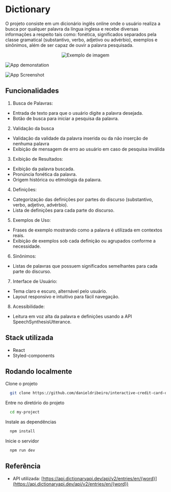 
# Dictionary

O projeto consiste em um dicionário inglês online onde o usuário realiza a busca por qualquer palavra da língua inglesa e recebe diversas informações a respeito tais como: fonética, significados separados pela classe gramatical (substantivo, verbo, adjetivo ou advérbio), exemplos e sinônimos, além de ser capaz de ouvir a palavra pesquisada.

<p align="center">
  <img src="https://example.com/imagem.jpg](https://media2.giphy.com/media/v1.Y2lkPTc5MGI3NjExYWR4c3Z1aTQxbTJra2Nycnlvb2VqNXVlNHJ0M3VtdjBkNTVmdTFtZiZlcD12MV9pbnRlcm5hbF9naWZfYnlfaWQmY3Q9Zw/XCyhWpXQu7UKXqTzpk/giphy.gif" alt="Exemplo de imagem" />
</p>

![App demonstation](https://media2.giphy.com/media/v1.Y2lkPTc5MGI3NjExYWR4c3Z1aTQxbTJra2Nycnlvb2VqNXVlNHJ0M3VtdjBkNTVmdTFtZiZlcD12MV9pbnRlcm5hbF9naWZfYnlfaWQmY3Q9Zw/XCyhWpXQu7UKXqTzpk/giphy.gif)

![App Screenshot](https://uploaddeimagens.com.br/images/004/801/357/full/Blue_And_White_Modern_Responsive_Website_Development_Services_Instagram_Post_%281%29.png?1718817987)

## Funcionalidades
1. Busca de Palavras:

- Entrada de texto para que o usuário digite a palavra desejada.
- Botão de busca para iniciar a pesquisa da palavra.

2. Validação da busca

- Validação da validade da palavra inserida ou da não inserção de nenhuma palavra
- Exibição de mensagem de erro ao usuário em caso de pesquisa inválida 

3. Exibição de Resultados:

- Exibição da palavra buscada.
- Pronúncia fonética da palavra.
- Origem histórica ou etimologia da palavra.

4. Definições:

- Categorização das definições por partes do discurso (substantivo, verbo, adjetivo, advérbio).
- Lista de definições para cada parte do discurso.

5. Exemplos de Uso:

- Frases de exemplo mostrando como a palavra é utilizada em contextos reais.
- Exibição de exemplos sob cada definição ou agrupados conforme a necessidade.

6. Sinônimos:

- Listas de palavras que possuem significados semelhantes para cada parte do discurso.

7. Interface de Usuário:

- Tema claro e escuro, alternável pelo usuário.
- Layout responsivo e intuitivo para fácil navegação.

8. Acessibilidade:

- Leitura em voz alta da palavra e definições usando a API SpeechSynthesisUtterance.

## Stack utilizada

- React 
- Styled-components


## Rodando localmente

Clone o projeto

```bash
  git clone https://github.com/danieldribeiro/interactive-credit-card-details
```

Entre no diretório do projeto

```bash
  cd my-project
```

Instale as dependências

```bash
  npm install
```

Inicie o servidor

```bash
  npm run dev
```


## Referência

 - API utilizada: [https://api.dictionaryapi.dev/api/v2/entries/en/{word}](https://api.dictionaryapi.dev/api/v2/entries/en/{word})

